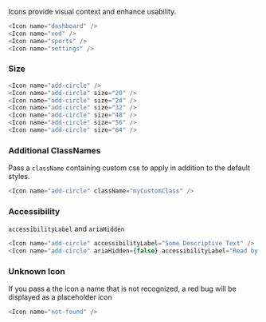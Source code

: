 Icons provide visual context and enhance usability.

```js
<Icon name="dashboard" />
<Icon name="vod" />
<Icon name="sports" />
<Icon name="settings" />
```

### Size

```js
<Icon name="add-circle" />
<Icon name="add-circle" size="20" />
<Icon name="add-circle" size="24" />
<Icon name="add-circle" size="32" />
<Icon name="add-circle" size="48" />
<Icon name="add-circle" size="56" />
<Icon name="add-circle" size="64" />
```

### Additional ClassNames

Pass a `className` containing custom css to apply in addition to the default styles.

```js
<Icon name="add-circle" className="myCustomClass" />
```

### Accessibility

`accessibilityLabel` and `ariaHidden`

```js
<Icon name="add-circle" accessibilityLabel="Some Descriptive Text" />
<Icon name="add-circle" ariaHidden={false} accessibilityLabel="Read by assistive tech" />
```
### Unknown Icon

If you pass a the icon a name that is not recognized, a red bug will be displayed as a placeholder icon

```js
<Icon name="not-found" />
```
